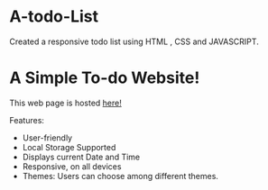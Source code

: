 # A-todo-List
Created a responsive todo list using HTML , CSS and JAVASCRIPT.
# A Simple To-do Website!

This web page is hosted [here!](https://astik01.github.io/A-todo-List/)

Features:
- User-friendly
- Local Storage Supported
- Displays current Date and Time
- Responsive, on all devices
- Themes: Users can choose among different themes.
